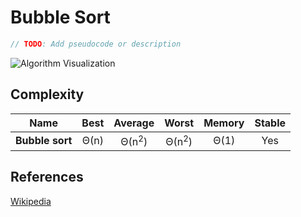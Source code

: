 # Bubble Sort

```TypeScript
// TODO: Add pseudocode or description
```

![Algorithm Visualization](https://upload.wikimedia.org/wikipedia/commons/c/c8/Bubble-sort-example-300px.gif)

## Complexity

| Name               | Best            | Average             | Worst               | Memory    | Stable    |
| ------------------ | :-------------: | :-----------------: | :-----------------: | :-------: | :-------: |
| **Bubble sort**    | Θ(n)            | Θ(n<sup>2</sup>)    | Θ(n<sup>2</sup>)    | Θ(1)      | Yes       |


## References

[Wikipedia](https://en.wikipedia.org/wiki/Bubble_sort)
